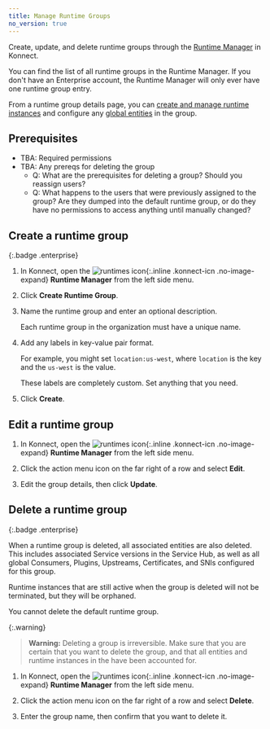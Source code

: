 ```yaml
---
title: Manage Runtime Groups
no_version: true
---
```


Create, update, and delete runtime groups through the
[Runtime Manager](https://konnect.konghq.com/runtime-manager) in Konnect.

You can find the list of all runtime groups in the Runtime Manager. If you don't
have an Enterprise account, the Runtime Manager will only ever have one
runtime group entry.

From a runtime group details page, you can
[create and manage runtime instances](/konnect/configure/runtime-manager/#types-of-runtimes)
and configure any [global entities](/konnect/configure/runtime-manager/manage-entities)
in the group.

## Prerequisites
* TBA: Required permissions
* TBA: Any prereqs for deleting the group
  * Q: What are the prerequisites for deleting a group? Should you reassign users?
  * Q: What happens to the users that were previously assigned to the group? Are
  they dumped into the default runtime group, or do they have no permissions to
  access anything until manually changed?

## Create a runtime group
{:.badge .enterprise}

1. In Konnect, open the ![runtimes icon](/assets/images/icons/konnect/icn-runtimes.svg){:.inline .konnect-icn .no-image-expand}
**Runtime Manager** from the left side menu.

1. Click **Create Runtime Group**.

1. Name the runtime group and enter an optional description.

    Each runtime group in the organization must have a unique name.

1. Add any labels in key-value pair format.

    For example, you might set `location:us-west`, where `location` is the key
    and the `us-west` is the value.

    These labels are completely custom. Set anything that you need.

1. Click **Create**.

## Edit a runtime group

1. In Konnect, open the ![runtimes icon](/assets/images/icons/konnect/icn-runtimes.svg){:.inline .konnect-icn .no-image-expand}
**Runtime Manager** from the left side menu.

1. Click the action menu icon on the far right of a row and select **Edit**.

1. Edit the group details, then click **Update**.

## Delete a runtime group
{:.badge .enterprise}

When a runtime group is deleted, all associated entities are also deleted.
This includes associated Service versions in the Service Hub, as well as all
global Consumers, Plugins, Upstreams, Certificates, and SNIs configured for
this group.

Runtime instances that are still active when the group is deleted will not be
terminated, but they will be orphaned.

You cannot delete the default runtime group.

{:.warning}
> **Warning:** Deleting a group is irreversible. Make sure that you are
certain that you want to delete the group, and that all entities and runtime
instances in the have been accounted for.

1. In Konnect, open the ![runtimes icon](/assets/images/icons/konnect/icn-runtimes.svg){:.inline .konnect-icn .no-image-expand}
**Runtime Manager** from the left side menu.

1. Click the action menu icon on the far right of a row and select **Delete**.

1. Enter the group name, then confirm that you want to delete it.
